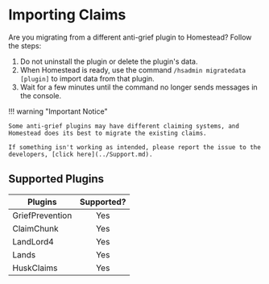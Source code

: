 # Importing Claims

Are you migrating from a different anti-grief plugin to Homestead? Follow the steps:

1. Do not uninstall the plugin or delete the plugin's data.
2. When Homestead is ready, use the command `/hsadmin migratedata [plugin]` to import data from that plugin.
3. Wait for a few minutes until the command no longer sends messages in the console.

!!! warning "Important Notice"

    Some anti-grief plugins may have different claiming systems, and Homestead does its best to migrate the existing claims.

    If something isn't working as intended, please report the issue to the developers, [click here](../Support.md).

## Supported Plugins

| Plugins |  Supported?   |
| ------- |:-------------:|
| GriefPrevention |      Yes      |
| ClaimChunk |      Yes      |
| LandLord4 |      Yes      |
| Lands |      Yes       |
| HuskClaims | Yes |
